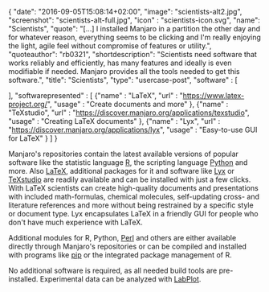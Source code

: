 {
  "date": "2016-09-05T15:08:14+02:00",
  "image": "scientists-alt2.jpg",
  "screenshot": "scientists-alt-full.jpg",
  "icon" : "scientists-icon.svg",
  "name": "Scientists",
  "quote": "[...] I installed Manjaro in a partition the other day and for whatever reason, everything seems to be clicking and I'm really enjoying the light, agile feel without compromise of features or utility.",
  "quoteauthor": "rb0321",
  "shortdescription": "Scientists need software that works reliably and efficiently, has many features and ideally is even modifiable if needed. Manjaro provides all the tools needed to get this software.",
  "title": "Scientists",
  "type": "usercase-post",
  "software" : [
  
  ],
  "softwarepresented" : [
  {"name" : "LaTeX", "url" : "https://www.latex-project.org/", "usage" : "Create documents and more" },
  {"name" : "TeXstudio", "url" : "https://discover.manjaro.org/applications/texstudio", "usage" : "Creating LaTeX documents" },
  {"name" : "Lyx", "url" : "https://discover.manjaro.org/applications/lyx", "usage" : "Easy-to-use GUI for LaTeX" }
  ]
}

Manjaro's repositories contain the latest available versions of popular software like the statistic language [R](https://www.r-project.org/), the scripting language [Python](https://discover.manjaro.org/packages/python) and more. Also [LaTeX](https://www.latex-project.org/), additional packages for it and software like [Lyx](https://discover.manjaro.org/applications/lyx) or [TeXstudio](https://discover.manjaro.org/applications/texstudio) are readily available and can be installed with just a few clicks. With LaTeX scientists can create high-quality documents and presentations with included math-formulas, chemical molecules, self-updating cross- and literature references and more without being restrained by a specific style or document type. Lyx encapsulates LaTeX in a friendly GUI for people who don't have much experience with LaTeX.

Additional modules for R, Python, [Perl](https://discover.manjaro.org/packages/perl) and others are either available directly through Manjaro's repositories or can be compiled and installed with programs like [pip](https://discover.manjaro.org/packages/python-pip) or the integrated package management of R.

No additional software is required, as all needed build tools are pre-installed. Experimental data can be analyzed with [LabPlot](https://discover.manjaro.org/applications/labplot).
